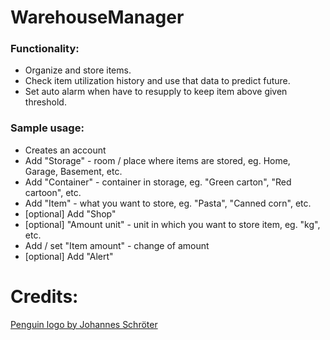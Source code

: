 # WarehouseManager

### Functionality:
- Organize and store items.
- Check item utilization history and use that data to predict future.
- Set auto alarm when have to resupply to keep item above given threshold.


### Sample usage:
- Creates an account
- Add "Storage" - room / place where items are stored, eg. Home, Garage, Basement, etc. 
- Add "Container" - container in storage, eg. "Green carton", "Red cartoon", etc.
- Add "Item" - what you want to store, eg. "Pasta", "Canned corn", etc.
- [optional] Add "Shop"
- [optional] "Amount unit" - unit in which you want to store item, eg. "kg", etc.
- Add / set "Item amount" - change of amount
- [optional] Add "Alert"

# Credits: <br>
[Penguin logo by Johannes Schröter](https://www.pexels.com/photo/cold-snow-nature-bird-5302686/)
